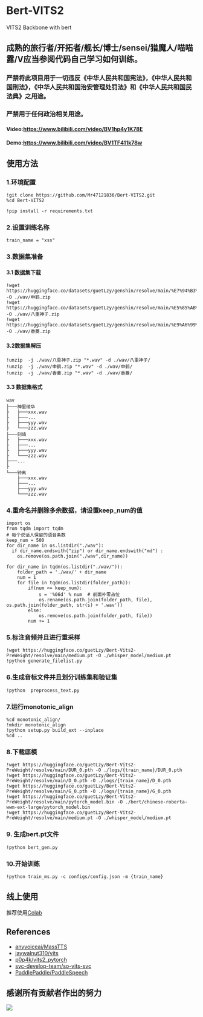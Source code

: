 # Bert-VITS2

VITS2 Backbone with bert
## 成熟的旅行者/开拓者/舰长/博士/sensei/猎魔人/喵喵露/V应当参阅代码自己学习如何训练。
### 严禁将此项目用于一切违反《中华人民共和国宪法》，《中华人民共和国刑法》，《中华人民共和国治安管理处罚法》和《中华人民共和国民法典》之用途。
### 严禁用于任何政治相关用途。
#### Video:https://www.bilibili.com/video/BV1hp4y1K78E
#### Demo:https://www.bilibili.com/video/BV1TF411k78w
## 使用方法
### 1.环境配置
```
!git clone https://github.com/Mr47121836/Bert-VITS2.git
%cd Bert-VITS2
```

```
!pip install -r requirements.txt
```
###  2.设置训练名称
```
train_name = "xss"
```
### 3.数据集准备
#### 3.1 数据集下载
```
!wget https://huggingface.co/datasets/guetLzy/genshin/resolve/main/%E7%94%B3%E9%B9%A4.zip -O ./wav/申鹤.zip
!wget https://huggingface.co/datasets/guetLzy/genshin/resolve/main/%E5%85%AB%E9%87%8D%E7%A5%9E%E5%AD%90.zip -O ./wav/八重神子.zip
!wget https://huggingface.co/datasets/guetLzy/genshin/resolve/main/%E9%A6%99%E8%8F%B1.zip -O ./wav/香菱.zip
```
#### 3.2数据集解压
```
!unzip  -j ./wav/八重神子.zip "*.wav" -d ./wav/八重神子/
!unzip  -j ./wav/申鹤.zip "*.wav" -d ./wav/申鹤/
!unzip  -j ./wav/香菱.zip "*.wav" -d ./wav/香菱/
```
#### 3.3 数据集格式
```
wav
├───神里绫华
├   ├───xxx.wav
├   ├───...
├   ├───yyy.wav
├   └───zzz.wav
├───刻晴
├   ├───xxx.wav
├   ├───...
├   ├───yyy.wav
├   └───zzz.wav
├───...
├
└───钟离
    ├───xxx.wav
    ├───...
    ├───yyy.wav
    └───zzz.wav
```
### 4.重命名并删除多余数据，请设置keep_num的值
```
import os
from tqdm import tqdm
# 每个说话人保留的语音条数
keep_num = 500
for dir_name in os.listdir("./wav"):
  if dir_name.endswith("zip") or dir_name.endswith("md") :
    os.remove(os.path.join("./wav",dir_name))

for dir_name in tqdm(os.listdir("./wav/")):
    folder_path = './wav/' + dir_name
    num = 1
    for file in tqdm(os.listdir(folder_path)):
        if(num <= keep_num):
            s = '%06d' % num  # 前面补零占位
            os.rename(os.path.join(folder_path, file), os.path.join(folder_path, str(s) + '.wav'))
        else:
            os.remove(os.path.join(folder_path, file))
        num += 1
```
### 5.标注音频并且进行重采样
```
!wget https://huggingface.co/guetLzy/Bert-Vits2-PreWeight/resolve/main/medium.pt -O ./whisper_model/medium.pt
!python generate_filelist.py
```
### 6.生成音标文件并且划分训练集和验证集
```
!python  preprocess_text.py
```
### 7.运行monotonic_align
```
%cd monotonic_align/
!mkdir monotonic_align
!python setup.py build_ext --inplace
%cd ..
```
### 8.下载底模
```
!wget https://huggingface.co/guetLzy/Bert-Vits2-PreWeight/resolve/main/DUR_0.pth -O ./logs/{train_name}/DUR_0.pth
!wget https://huggingface.co/guetLzy/Bert-Vits2-PreWeight/resolve/main/D_0.pth -O ./logs/{train_name}/D_0.pth
!wget https://huggingface.co/guetLzy/Bert-Vits2-PreWeight/resolve/main/G_0.pth -O ./logs/{train_name}/G_0.pth
!wget https://huggingface.co/guetLzy/Bert-Vits2-PreWeight/resolve/main/pytorch_model.bin -O ./bert/chinese-roberta-wwm-ext-large/pytorch_model.bin
!wget https://huggingface.co/guetLzy/Bert-Vits2-PreWeight/resolve/main/medium.pt -O ./whisper_model/medium.pt
```
### 9. 生成bert.pt文件
```
!python bert_gen.py
```
### 10.开始训练
```
!python train_ms.py -c configs/config.json -m {train_name}
```
## 线上使用
推荐使用[Colab](https://colab.research.google.com/drive/1qPN_taeNU2GNPJl45mm5kQdEWqC-S3sc?usp=sharing)
## References
+ [anyvoiceai/MassTTS](https://github.com/anyvoiceai/MassTTS)
+ [jaywalnut310/vits](https://github.com/jaywalnut310/vits)
+ [p0p4k/vits2_pytorch](https://github.com/p0p4k/vits2_pytorch)
+ [svc-develop-team/so-vits-svc](https://github.com/svc-develop-team/so-vits-svc)
+ [PaddlePaddle/PaddleSpeech](https://github.com/PaddlePaddle/PaddleSpeech)
## 感谢所有贡献者作出的努力
<a href="https://github.com/fishaudio/Bert-VITS2/graphs/contributors" target="_blank">
  <img src="https://contrib.rocks/image?repo=fishaudio/Bert-VITS2" />
</a>

